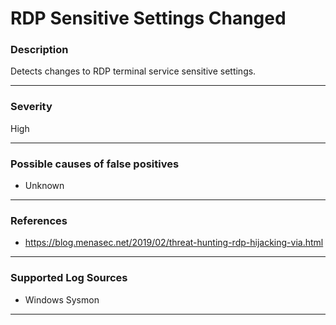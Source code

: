 # RDP Sensitive Settings Changed
### Description

Detects changes to RDP terminal service sensitive settings.

-------------------
### Severity

High

-------------------
<!---
### Detailed Information

- Why is this alert triggered?
- What are the typical causes that generate this alert? (e.g. port scans, unusual file access activity, etc...)
- Which corroborating information should be looked up?
- Any supporting queries to get more information?
- Any supporting visualizations to get more information?

-------------------
--->
### Possible causes of false positives

- Unknown

-------------------
### References

- https://blog.menasec.net/2019/02/threat-hunting-rdp-hijacking-via.html

-------------------
### Supported Log Sources

- Windows Sysmon

-------------------
